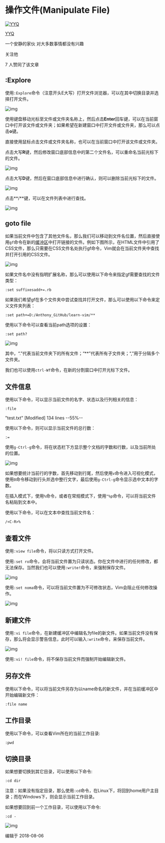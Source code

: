 # 操作文件(Manipulate File)

[![YYQ](https://pica.zhimg.com/v2-c4432de041354a82800b86e53483c9c7_xs.jpg?source=172ae18b)](https://www.zhihu.com/people/anthony.yuan)

[YYQ](https://www.zhihu.com/people/anthony.yuan)

一个安静的家伙 对大多数事情都没有兴趣

关注他

7 人赞同了该文章

## **:Explore**

使用`:Explore`命令（注意开头E大写）打开文件浏览器，可以在其中切换目录并选择打开文件。

![img](https://pic4.zhimg.com/80/v2-779a8a5ab0e3a38a3fa4c9ebc4f83a43_720w.jpg)

使用键盘移动光标至文件或文件夹名称上，然后点击**Enter**回车键，可以在当前窗口中打开该文件或文件夹；如果希望在新建窗口中打开文件或文件夹，那么可以点击**o**键。

直接使用鼠标点击文件或文件夹名称，也可以在当前窗口中打开该文件或文件夹。

点击大写**R**键，然后修改窗口底部信息中的第二个文件名，可以重命名当前光标下的文件。

![img](https://pic3.zhimg.com/80/v2-3a9e2283370ccd508378ff850e060346_720w.jpg)

点击大写**D**键，然后在窗口底部信息中进行确认，则可以删除当前光标下的文件。

![img](https://pic2.zhimg.com/80/v2-0535b80bccfd9149c1c89360e03b5f41_720w.jpg)

点击**/**键，可以在文件列表中进行查找。

![img](https://pic2.zhimg.com/80/v2-31ff96b2e7f281cea25bdadf9bc652cd_720w.jpg)

## **goto file**

如果当前文件中包含了其他文件名，那么我们可以移动到文件名位置，然后直接使用`gf`命令在新的[缓冲区](https://link.zhihu.com/?target=http%3A//yyq123.blogspot.com/2009/07/vim-buffer.html)中打开链接的文件。例如下图所示，在HTML文件中引用了CSS文件，那么只需要在CSS文件名处执行gf命令，Vim就会在当前文件夹中查找并打开引用的CSS文件。

![img](https://pic4.zhimg.com/80/v2-b9d83529635ab30c04abf461ab21e69f_720w.jpg)

如果文件名中没有指明扩展名称，那么可以使用以下命令来指定gf需要查找的文件类型：

```vim
:set suffixesadd+=.rb
```

如果我们希望gf在多个文件夹中尝试查找并打开文件，那么可以使用以下命令来定义文件夹列表：

```vim
:set path+=D:/Anthony_GitHub/learn-vim/**
```

使用以下命令可以查看当前path选项的设置：

```vim
:set path?
```

![img](https://pic1.zhimg.com/80/v2-794626cc36a149bef2b7624d03c31498_720w.jpg)

其中，“.”代表当前文件夹下的所有文件；“**”代表所有子文件夹；“,”用于分隔多个文件夹。

我们也可以使用`ctrl-Wf`命令，在新的分割窗口中打开光标下文件。

## **文件信息**

使用以下命令，可以显示当前文件的名字、状态以及行列相关的信息：

```vim
:file
```

"test.txt" [Modified] 134 lines --55%--

使用以下命令，则可以显示当前文件的总行数：

```vim
:= 
```

使用`g-Ctrl-g`命令，将在状态栏下方显示整个文档的字数和行数，以及当前所处的位置。

![img](https://pic3.zhimg.com/80/v2-c99e9a52f1fa2384c8794adb222ff132_720w.jpg)

如果想要统计当前行的字数，首先移动到行尾，然后使用`v`命令进入可视化模式，使用`0`命令移动到行头并选中整行文字，最后使用`g-Ctrl-g`命令显示选中文本的字数。

在插入模式下，使用`%`命令，或者在常规模式下，使用`"%p`命令，可以将当前文件名粘贴到文本中。

使用以下命令，可以在文本中查找当前文件名：

```vim
/<C-R>%
```

## **查看文件**

使用`:view file`命令，将以只读方式打开文件。

使用`:set ro`命令，会将当前文件置为只读状态。你在文件中进行的任何修改，都无法保存。当然我们也可以使用`:write!`命令，来强制保存文件。

![img](https://pic3.zhimg.com/80/v2-71f12504d98ab858d90e8d7ce109818a_720w.jpg)

使用`:set noma`命令，可以将当前文件置为不可修改状态，Vim会阻止任何修改操作。

![img](https://pic4.zhimg.com/80/v2-1f70e1aa965413d06408c8af1374b2cb_720w.jpg)



## **新建文件**

使用`:vi file`命令，在新建缓冲区中编辑名为file的新文件。如果当前文件没有保存，那么将会显示警告信息，此时可以输入`:write`命令，来保存当前文件。

![img](https://pic4.zhimg.com/80/v2-b5f3ecc5a410c49f17fcac669582cf9b_720w.jpg)

使用`:vi! file`命令，将不保存当前文件而强制开始编辑新文件。

## **另存文件**

使用以下命令，可以将当前文件另存为以name命名的新文件，并在当前缓冲区中开始编辑新文件：

```vim
:file name
```

## **工作目录**

使用以下命令，可以查看Vim所在的当前工作目录:

```vim
:pwd
```

## **切换目录**

如果想要切换到其它目录，可以使用以下命令:

```vim
:cd dir
```

注意：如果没有指定目录，那么使用`:cd`命令，在Linux下，将回到home用户主目录；而在Windows下，则会显示当前工作目录。

如果想要回到前一个工作目录，可以使用以下命令:

```vim
:cd - 
```



![img](https://pic2.zhimg.com/80/v2-68f6bb68d46d9cf4590a58b566714d51_720w.jpg)



编辑于 2018-08-06